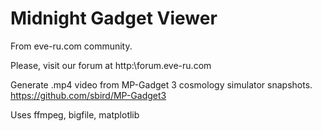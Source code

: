 # Midnight Gadget Viewer

From eve-ru.com community.

Please, visit our forum at http:\\forum.eve-ru.com

Generate .mp4 video from MP-Gadget 3 cosmology simulator snapshots.
https://github.com/sbird/MP-Gadget3

Uses ffmpeg, bigfile, matplotlib
